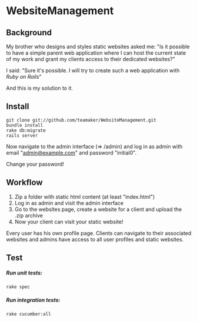 WebsiteManagement
=================
## Background

My brother who designs and styles static websites asked me: "Is it possible to have a simple parent web application where I can host the current state of my work and grant my clients access to their dedicated websites?"

I said: "Sure it's possible. I will try to create such a web application with _Ruby on Rails_"

And this is my solution to it.

## Install

    git clone git://github.com/teamaker/WebsiteManagement.git
    bundle install
    rake db:migrate
    rails server

Now navigate to the admin interface (=> /admin) and log in as admin with email "admin@example.com" and password "initial0".

Change your password!

## Workflow

1. Zip a folder with static html content (at least "index.html")
2. Log in as admin and visit the admin interface
3. Go to the websites page, create a website for a client and upload the .zip archive
4. Now your client can visit your static website!

Every user has his own profile page. Clients can navigate to their associated websites and admins have access to all user profiles and static websites.

## Test

##### Run unit tests:

    rake spec

##### Run integration tests:

    rake cucumber:all
